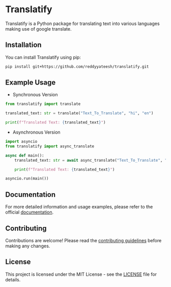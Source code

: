 # Translatify

Translatify is a Python package for translating text into various languages making use of google translate.

## Installation

You can install Translatify using pip:

```bash
pip install git+https://github.com/reddyyateesh/translatify.git
```

## Example Usage
- Synchronous Version
```python
from translatify import translate

translated_text: str = translate("Text_To_Translate", "hi", "en")

print(f"Translated Text: {translated_text}")
```

- Asynchronous Version
```python
import asyncio
from translatify import async_translate

async def main():
    translated_text: str = await async_translate("Text_To_Translate", "hi", "en")

    print(f"Translated Text: {translated_text}")

asyncio.run(main())
```

## Documentation
For more detailed information and usage examples, please refer to the official [documentation](https://github.com/reddyyateesh/translatify/blob/main/README.md).

## Contributing
Contributions are welcome! Please read the [contributing guidelines](#) before making any changes.

## License
This project is licensed under the MIT License - see the [LICENSE](LICENSE) file for details.
